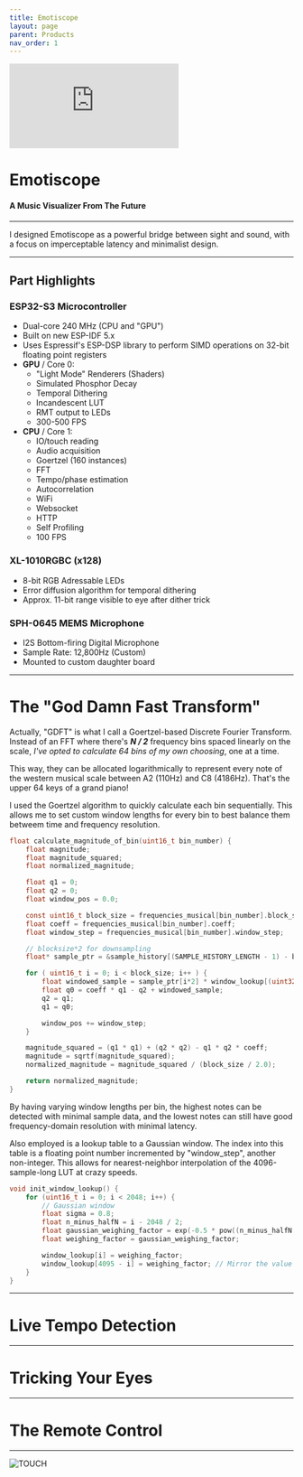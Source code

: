 ```yaml
---
title: Emotiscope
layout: page
parent: Products
nav_order: 1
---
```


<iframe class="youtube-video" src="https://www.youtube.com/embed/n2YH9V63OQo" title="YouTube video player" frameborder="0" allow="accelerometer; autoplay; clipboard-write; encrypted-media; gyroscope; picture-in-picture; web-share" allowfullscreen></iframe>

# Emotiscope

#### A Music Visualizer From The Future

--------------------------------------------

I designed Emotiscope as a powerful bridge between sight and sound, with a focus on imperceptable latency and minimalist design.

--------------------------------------------

## Part Highlights

### ESP32-S3 Microcontroller

- Dual-core 240 MHz (CPU and "GPU")
- Built on new ESP-IDF 5.x
- Uses Espressif's ESP-DSP library to perform SIMD operations on 32-bit floating point registers
- **GPU** / Core 0:
    - "Light Mode" Renderers (Shaders)
    - Simulated Phosphor Decay
    - Temporal Dithering
    - Incandescent LUT
    - RMT output to LEDs
    - 300-500 FPS
- **CPU** / Core 1: 
    - IO/touch reading
    - Audio acquisition
    - Goertzel (160 instances)
    - FFT
    - Tempo/phase estimation
    - Autocorrelation
    - WiFi
    - Websocket
    - HTTP
    - Self Profiling
    - 100 FPS

### XL-1010RGBC (x128)

- 8-bit RGB Adressable LEDs
- Error diffusion algorithm for temporal dithering
- Approx. 11-bit range visible to eye after dither trick

### SPH-0645 MEMS Microphone

- I2S Bottom-firing Digital Microphone
- Sample Rate: 12,800Hz (Custom)
- Mounted to custom daughter board

------------------------------------------------

# The "God Damn Fast Transform"

Actually, "GDFT" is what I call a Goertzel-based Discrete Fourier Transform. Instead of an FFT where there's ***N / 2*** frequency bins spaced linearly on the scale, *I've opted to calculate 64 bins of my own choosing*, one at a time.

This way, they can be allocated logarithmically to represent every note of the western musical scale between A2 (110Hz) and C8 (4186Hz). That's the upper 64 keys of a grand piano!

I used the Goertzel algorithm to quickly calculate each bin sequentially. This allows me to set custom window lengths for every bin to best balance them betweem time and frequency resolution.

```c
float calculate_magnitude_of_bin(uint16_t bin_number) {
    float magnitude;
    float magnitude_squared;
    float normalized_magnitude;

    float q1 = 0;
    float q2 = 0;
    float window_pos = 0.0;

    const uint16_t block_size = frequencies_musical[bin_number].block_size;
    float coeff = frequencies_musical[bin_number].coeff;
    float window_step = frequencies_musical[bin_number].window_step;

    // blocksize*2 for downsampling
    float* sample_ptr = &sample_history[(SAMPLE_HISTORY_LENGTH - 1) - block_size*2];

    for ( uint16_t i = 0; i < block_size; i++ ) {
        float windowed_sample = sample_ptr[i*2] * window_lookup[(uint32_t)window_pos];
        float q0 = coeff * q1 - q2 + windowed_sample;
        q2 = q1;
        q1 = q0;

        window_pos += window_step;
    }

    magnitude_squared = (q1 * q1) + (q2 * q2) - q1 * q2 * coeff;
    magnitude = sqrtf(magnitude_squared);
    normalized_magnitude = magnitude_squared / (block_size / 2.0);

    return normalized_magnitude;
}
```

By having varying window lengths per bin, the highest notes can be detected with minimal sample data, and the lowest notes can still have good frequency-domain resolution with minimal latency.

Also employed is a lookup table to a Gaussian window. The index into this table is a floating point number incremented by "window_step", another non-integer. This allows for nearest-neighbor interpolation of the 4096-sample-long LUT at crazy speeds.

```c
void init_window_lookup() {
    for (uint16_t i = 0; i < 2048; i++) {
        // Gaussian window
        float sigma = 0.8;
        float n_minus_halfN = i - 2048 / 2;
        float gaussian_weighing_factor = exp(-0.5 * pow((n_minus_halfN / (sigma * 2048 / 2)), 2));
        float weighing_factor = gaussian_weighing_factor;

        window_lookup[i] = weighing_factor;
        window_lookup[4095 - i] = weighing_factor; // Mirror the value for the second half
    }
}
```

------------------------------------------------

# Live Tempo Detection

------------------------------------------------

# Tricking Your Eyes

------------------------------------------------

# The Remote Control

------------------------------------------------


![TOUCH](https://github.com/lixie-labs/emotiscope/blob/main/extras/img/emotiscope_spectrum_crop.jpg?raw=true)